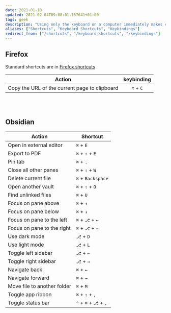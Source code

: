 ```yaml
---
date: 2021-01-10
updated: 2021-02-04T09:08:01.157641+01:00
tags: geek
description: "Using only the keyboard on a computer immediately makes everything twice as slower, but on the long run four times faster"
aliases: ["Shortcuts", "Keyboard Shortcuts", "Keybindings"]
redirect_from: ["/shortcuts", "/keyboard-shortcuts", "/keybindings"]
---
```

## Firefox

Standard shortcuts are in [Firefox shortcuts](https://support.mozilla.org/en-US/kb/keyboard-shortcuts-perform-firefox-tasks-quickly "Keyboard Shortcuts - Mozilla Support")

|                    Action                     | keybinding |
|:---------------------------------------------:|:----------:|
| Copy the URL of the current page to clipboard | `⌥` + `C`  |


<br>
<br>

## Obsidian

| Action                      | Shortcut              |
| --------------------------- | --------------------- |
| Open in external editor     | `⌘` + `E`             |
| Export to PDF               | `⌘` + `⇧` + `E`       |
| Pin tab                     | `⌘` + `.`             |
| Close all other panes       | `⌘` + `⇧` + `W`       |
| Delete current file         | `⌘` + `Backspace`     |
| Open another vault          | `⌘` + `⇧` + `O`       |
| Find unlinked files         | `⌘` + `U`             |
| Focus on pane above         | `⌘` + `↑`             |
| Focus on pane below         | `⌘` + `↓`             |
| Focus on pane to the left   | `⌘` + `⎇` + `←`       |
| Focus on pane to the right  | `⌘` + `⎇` + `→`       |
| Use dark mode               | `⎇` + `D`             |
| Use light mode              | `⎇` + `L`             |
| Toggle left sidebar         | `⎇` + `←`             |
| Toggle right sidebar        | `⎇` + `→`             |
| Navigate back               | `⌘` + `←`             |
| Navigate forward            | `⌘` + `→`             |
| Move file to another folder | `⌘` + `M`             |
| Toggle app ribbon           | `⌘` + `⇧` + `,`       |
| Toggle status bar           | `⌃` + `⌘` + `⎇` + `,` |